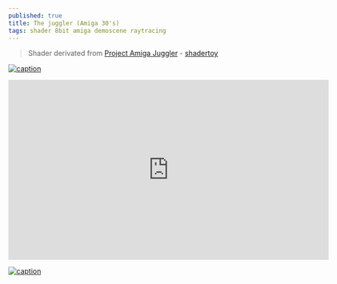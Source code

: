 ```yaml
---
published: true
title: The juggler (Amiga 30's)
tags: shader 8bit amiga demoscene raytracing
---
```

> Shader derivated from [Project Amiga Juggler](https://meatfighter.com/juggler/) - [shadertoy](https://www.shadertoy.com/view/llXSWr)

[![caption](https://yt3.ggpht.com/H28vORktnmrD8XD6X9fB4wG22rKC3FNclgFYn8FTfYbRN7iBh1AQVjPAeHZQtCa6nGqD_iPxhg=w2276-fcrop64=1,00005a57ffffa5a8-k-c0xffffffff-no-nd-rj)](https://www.youtube.com/watch?v=aufOzw3Kd1s)

<iframe width="640" height="360" frameborder="0" src="https://www.shadertoy.com/embed/llXSWr?gui=true&t=10&paused=true&muted=false" allowfullscreen></iframe>

[![caption](https://img.youtube.com/vi/-yJNGwIcLtw/0.jpg)](https://www.youtube.com/watch?v=-yJNGwIcLtw)

